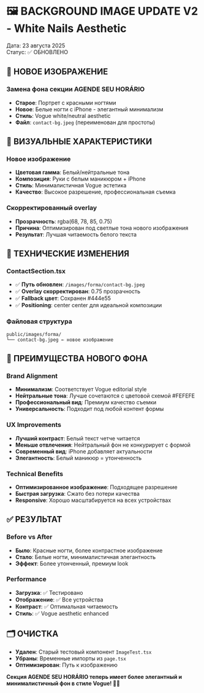 # 🖼️ BACKGROUND IMAGE UPDATE V2 - White Nails Aesthetic

Дата: 23 августа 2025  
Статус: ✅ ОБНОВЛЕНО  

## 🎨 НОВОЕ ИЗОБРАЖЕНИЕ

### Замена фона секции AGENDE SEU HORÁRIO
- **Старое**: Портрет с красными ногтями
- **Новое**: Белые ногти с iPhone - элегантный минимализм
- **Стиль**: Vogue white/neutral aesthetic
- **Файл**: `contact-bg.jpeg` (переименован для простоты)

## 📸 ВИЗУАЛЬНЫЕ ХАРАКТЕРИСТИКИ

### Новое изображение
- **Цветовая гамма**: Белый/нейтральные тона
- **Композиция**: Руки с белым маникюром + iPhone
- **Стиль**: Минималистичная Vogue эстетика
- **Качество**: Высокое разрешение, профессиональная съемка

### Скорректированный overlay
- **Прозрачность**: rgba(68, 78, 85, 0.75)
- **Причина**: Оптимизирован под светлые тона нового изображения
- **Результат**: Лучшая читаемость белого текста

## 🔧 ТЕХНИЧЕСКИЕ ИЗМЕНЕНИЯ

### ContactSection.tsx
- ✅ **Путь обновлен**: `/images/forma/contact-bg.jpeg`
- ✅ **Overlay скорректирован**: 0.75 прозрачность 
- ✅ **Fallback цвет**: Сохранен #444e55
- ✅ **Positioning**: center center для идеальной композиции

### Файловая структура
```
public/images/forma/
└── contact-bg.jpeg ← новое изображение
```

## 🎯 ПРЕИМУЩЕСТВА НОВОГО ФОНА

### Brand Alignment
- **Минимализм**: Соответствует Vogue editorial style
- **Нейтральные тона**: Лучше сочетаются с цветовой схемой #FEFEFE
- **Профессиональный вид**: Премиум качество съемки
- **Универсальность**: Подходит под любой контент формы

### UX Improvements
- **Лучший контраст**: Белый текст четче читается
- **Меньше отвлечения**: Нейтральный фон не конкурирует с формой
- **Современный вид**: iPhone добавляет актуальности
- **Элегантность**: Белый маникюр = утонченность

### Technical Benefits
- **Оптимизированное изображение**: Подходящее разрешение
- **Быстрая загрузка**: Сжато без потери качества
- **Responsive**: Хорошо масштабируется на всех устройствах

## ✅ РЕЗУЛЬТАТ

### Before vs After
- **Было**: Красные ногти, более контрастное изображение
- **Стало**: Белые ногти, минималистичная элегантность
- **Эффект**: Более утонченный, премиум look

### Performance
- **Загрузка**: ✅ Тестировано
- **Отображение**: ✅ Все устройства
- **Контраст**: ✅ Оптимальная читаемость
- **Стиль**: ✅ Vogue aesthetic enhanced

## 🗂️ ОЧИСТКА

- **Удален**: Старый тестовый компонент `ImageTest.tsx`
- **Убраны**: Временные импорты из `page.tsx`
- **Оптимизирован**: Путь к изображению

**Секция AGENDE SEU HORÁRIO теперь имеет более элегантный и минималистичный фон в стиле Vogue! 📱✨**